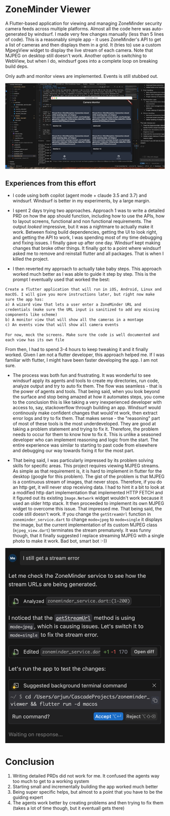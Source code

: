 
# ZoneMinder Viewer

A Flutter-based application for viewing and managing ZoneMinder security camera feeds across multiple platforms. Almost all the code here was auto-generated by windsurf. I made very few changes manually (less than 5 lines of code). This is a reasonably simple app - it uses ZoneMinder's API to get a list of cameras and then displays them in a grid. It (tries to) use a custom MjpegView widget to display the live stream of each camera. Note that MJPEG on desktop still doesn't work. Another option is switching to WebView, but when I do, windsurf goes into a complete loop on breaking build deps.

Only auth and monitor views are implemented. Events is still stubbed out.

![](images/project.png?raw=true)

## Experiences from this effort

* I code using both copilot (agent mode + claude 3.5 and 3.7) and windsurf. Windsurf is better in my experiments, by a large margin.

* I spent 2 days trying two approaches. Approach 1 was to write a detailed PRD on how the app should function, including how to use the APIs, how to layout screens, functional and non functional requirements. The output _looked_ impressive, but it was a nightmare to actually make it work. Between fixing build dependencies, getting the UI to look right, and getting the API to work, I was spending most of my time debugging and fixing issues. I finally gave up after one day. Windsurf kept making changes that broke other things. It finally got to a point where windsurf asked me to remove and reinstall flutter and all packages. That is when I killed the project. 

* I then reverted my approach to actually take baby steps. This approach worked much better as I was able to guide it step by step. This is the prompt I eventually used that worked the best:

```
Create a flutter application that will run in iOS, Android, Linux and macOS. I will give you more instructions later, but right now make sure the app has:
a) A wizard view that lets a user enter a ZoneMinder URL and credentials (make sure the URL input is sanitized to add any missing components like scheme)
b) A monitor view that will show all the cameras in a montage
c) An events view that will show all camera events

For now, mock the screens. Make sure the code is well documented and each view has its own file
```

From then, I had to spend 3-4 hours to keep tweaking it and it finally worked. Given I am not a flutter developer, this approach helped me. If I was familiar with flutter, I might have been faster developing the app. I am not sure.


* The process was both fun and frustrating. It was wonderful to see windsurf apply its agents and tools to create my directories, run code, analyze output and try to auto fix them. The flow was seamless - that is the power of agents and tools. That being said, when you look beyond the surface and stop being amazed at how it automates steps, you come to the conclusion this is like taking a very inexperienced developer with access to, say, stackoverflow through building an app. Windsurf would continously make confident changes that would'nt work, then extract error logs and try to fix them. That makes sense - the "reasoning" part of most of these tools is the most underdeveloped. They are good at taking a problem statement and trying to fix it. Therefore, the problem needs to occur for them to know how to fix it. This is unlike a seasoned developer who can implement reasoning and logic from the start. The entire experience was similar to starting to past code from elsewhere and debugging our way towards fixing it for the most part.

* That being said, I was particularly impressed by its problem solving skills for specific areas. This project requires viewing MJPEG streams. As simple as that requirement is, it is hard to implement in flutter for the desktop (google for this problem). The gist of the problem is that MJPEG is a continuous stream of images, that never stops. Therefore, if you do an http get, it will never stop receiving data. I had to hint it a bit to look at a modified http dart implementation that implemented HTTP FETCH and it figured out its existing `Image.Network` widget wouldn't work because it used an older http stack. It then proceeded to implement its own MJPEG widget to overcome this issue. That impressed me. That being said, the code still doesn't work. If you change the `getStreamUrl` function in `zoneminder_service.dart` to change `mode=jpeg` to `mode=single` it displays the image, but the current implementation of its custom MJPEG class (`mjpeg_view.dart`) terminates the stream prematurely. It was funny though, that it finally suggested I replace streaming MJPEG with a single photo to make it work. Bad bot, smart bot :-))

![](images/funny.png?raw=true)



# Conclusion
1. Writing detailed PRDs did not work for me. It confused the agents way too much to get to a working system
2. Starting small and incrementally building the app worked much better
3. Being super specific helps, but almost to a point that you have to be the guiding expert
4. The agents work better by creating problems and then trying to fix them (takes a lot of time though, but it eventuall gets there)
